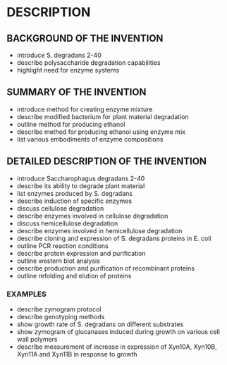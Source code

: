 # DESCRIPTION

## BACKGROUND OF THE INVENTION

- introduce S. degradans 2-40
- describe polysaccharide degradation capabilities
- highlight need for enzyme systems

## SUMMARY OF THE INVENTION

- introduce method for creating enzyme mixture
- describe modified bacterium for plant material degradation
- outline method for producing ethanol
- describe method for producing ethanol using enzyme mix
- list various embodiments of enzyme compositions

## DETAILED DESCRIPTION OF THE INVENTION

- introduce Saccharophagus degradans 2-40
- describe its ability to degrade plant material
- list enzymes produced by S. degradans
- describe induction of specific enzymes
- discuss cellulose degradation
- describe enzymes involved in cellulose degradation
- discuss hemicellulose degradation
- describe enzymes involved in hemicellulose degradation
- describe cloning and expression of S. degradans proteins in E. coli
- outline PCR reaction conditions
- describe protein expression and purification
- outline western blot analysis
- describe production and purification of recombinant proteins
- outline refolding and elution of proteins

### EXAMPLES

- describe zymogram protocol
- describe genotyping methods
- show growth rate of S. degradans on different substrates
- show zymogram of glucanases induced during growth on various cell wall polymers
- describe measurement of increase in expression of Xyn10A, Xyn10B, Xyn11A and Xyn11B in response to growth

